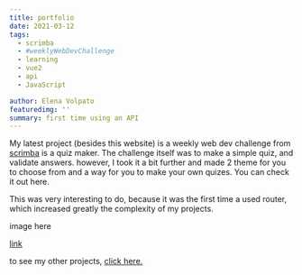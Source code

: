 ```yaml
---
title: portfolio
date: 2021-03-12
tags: 
  - scrimba
  - #weeklyWebDevChallenge
  - learning
  - vue2
  - api
  - JavaScript

author: Elena Volpato
featuredimg: ''
summary: first time using an API
---
```


My latest project (besides this website) is a weekly web dev challenge from [scrimba](https://scrimba.com/) is a quiz maker. The challenge itself was to make a simple quiz, and validate answers. however, I took it a bit further and made 2 theme for you to choose from and a way for you to make your own quizes. You can check it out here.

This was very interesting to do, because it was the first time a used router, which increased greatly the complexity of my projects.

image here

[link]()

to see my other projects, [click here.]()
